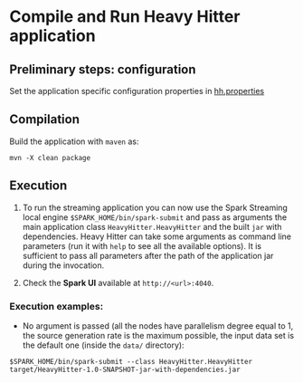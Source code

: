 # Compile and Run Heavy Hitter application

## Preliminary steps: configuration
Set the application specific configuration properties in [hh.properties](https://github.com/alefais/packet-streaming-bench-sigcomm22poster/blob/master/SparkStreaming/HeavyHitter/src/main/resources/hh.properties)

## Compilation
Build the application with `maven` as: <br> 
```
mvn -X clean package
```

## Execution

1. To run the streaming application you can now use the Spark Streaming local engine `$SPARK_HOME/bin/spark-submit` and pass as arguments the main application class `HeavyHitter.HeavyHitter` and the built `jar` with dependencies. Heavy Hitter can take some arguments as command line parameters (run it with `help` to see all the available options). It is sufficient to pass all parameters after the path of the application jar during the invocation.

2. Check the <b>Spark UI</b> available at `http://<url>:4040`.

### Execution examples:
* No argument is passed (all the nodes have parallelism degree equal to 1, the source generation rate is the maximum possible, the input data set is the default one (inside the `data/` directory): <br> 
```
$SPARK_HOME/bin/spark-submit --class HeavyHitter.HeavyHitter target/HeavyHitter-1.0-SNAPSHOT-jar-with-dependencies.jar
```